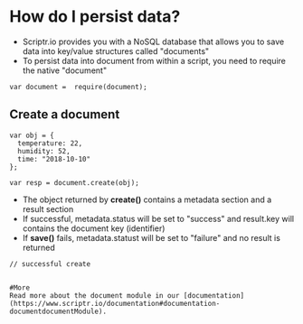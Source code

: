 # How do I persist data?

- Scriptr.io provides you with a NoSQL database that allows you to save data into key/value structures called "documents" 
- To persist data into document from within a script, you need to require the native "document"

```
var document =  require(document);
```
## Create a document

```
var obj = {
  temperature: 22,
  humidity: 52,
  time: "2018-10-10"
};

var resp = document.create(obj);
```

- The object returned by **create()** contains a metadata section and a result section
- If successful, metadata.status will be set to "success" and result.key will contains the document key (identifier)
- If **save()** fails, metadata.statust will be set to "failure" and no result is returned

```
// successful create


#More
Read more about the document module in our [documentation](https://www.scriptr.io/documentation#documentation-documentdocumentModule).

